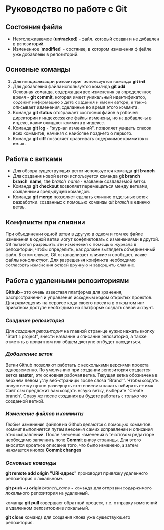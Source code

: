 # Руководство по работе с Git

## Состояния файла  
* Неотслеживаемое (**untracked**) - файл, который создан и не добавлен в репозиторий.
* Измененное (**modified**) - состяние, в котором изменения ф файле уже добавлены в репозиторий.

## Основные команды

1. Для инициализации репозитория используется команда **git init**  
2. Для добавления файла используется команда **git add**  
Основная команда, содержащая все изменения за определенное время - **git commit**, которая имеет уникальный идентификатор, содежит информацию о дате создания и имени автора, а также описывает изменения, сделанные во время этого коммита.
3. Команда **git status** отображает состояния файов в рабочей директории и индексе:какие файлы изменены, но не добавлены в индекс, какие ожидают коммита в индексе.  
4. Команда **git log** - "журнал изменений", позволяет увидеть список всех коммитов, начиная с наиболее позднего о первого.  
5. Команда **git diff** позволяет сравнивать содержимое коммитов и веток.


## Работа с ветками
* Для обзора существующих веток используется команда **git branch**
* Для создания новой ветки используется команда **git branch branch_name**, где *branch_name* - название создаваемой ветки.  
* Команда **git checkout** позволяет перемещаться между ветками, созданными предыдущей командой.
* Команда **git merge** позволяет сделать слияние отдельных веток разработки, созданных с помощью команды *git branch* в единую ветвь.
## Конфликты при слиянии
При объединении одной ветви в другую в одном и том же файле изменения в одной ветви могут конфликтовать с изменениями в другой. Git пытается разрешить эти изменения с помощью журнала в репозитории, чтобы определить, как должен выглядеть объединенный файл. В этом случае, Git останавливает слияние и сообщает, какие файлы конфликтуют. Для разрешения конфликта необходимо согласовть изменения ветвей вручную и завершить слияние.
## Работа с удаленными репозиториями
**Github** – это очень известная платформа для хранения, распространения и управления исходным кодом открытых проектов. Для размещения на сервисе кода своего проекта в открытом или приватном доступе необходимо на платформе создать сввой аккаунт.

### *Создание репозитория*
Для *создания репозитория* на главной странице нужно нажать кнопку "Start a project", внести название и описание репозитория, а также отметить в приватном или общем доступе он будет находиться.

### *Добавление веток*
Ветки Github позволяют работать с несколькими версиями проекта одновременно. По умолчанию при создании репозитория создается ветка **master**, это основная рабочая ветка. Текущая ветка обозначена в верхнем левом углу веб-страницы после слова “Branch”. Чтобы создать новую ветку нужно развернуть этот список и начать набирать ее имя. Сайт сам предложит вам создать новую ветку, выберите “Create branch”. Сразу же после создания вы будете работать с только что созданной веткой.

### *Изменение файлов и коммиты*  
Любые изменения файлов на Github делаются с помощью коммитов. Коммит выполняется путем внесения самих исправлений и описания этих исправлений. После внесения изменений в текстовом редакторе необходимо заполнить поле **Commit** внизу страницы. Для этого вносится кроаткое описание того, что было изменено, а затем нажмается кнопка **Commit changes**.

### *Основные команды*
**git remote add origin "URl-адрес"** производит привязку удаленного репозитория к локальному.

**git push -u origin** *branch_name* - команда для отправки содержимого локального репозитория на удаленный.

команда **git pull** совершает обратный процесс, т.е. отправку изменений в удаленном репозитории в локальный.

**git clone** команда для создания клона уже существующего репозитория.

